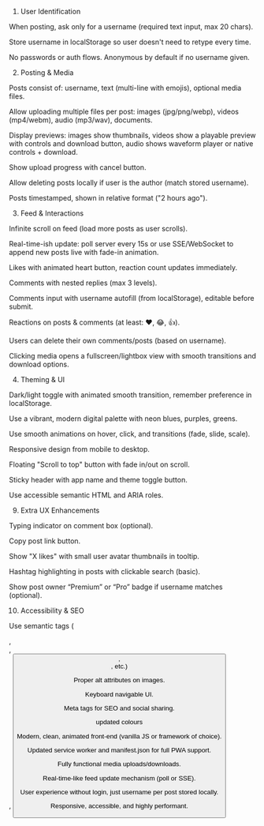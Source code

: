 1. User Identification

When posting, ask only for a username (required text input, max 20 chars).

Store username in localStorage so user doesn't need to retype every time.

No passwords or auth flows. Anonymous by default if no username given.

2. Posting & Media

Posts consist of: username, text (multi-line with emojis), optional media files.

Allow uploading multiple files per post: images (jpg/png/webp), videos (mp4/webm), audio (mp3/wav), documents.

Display previews: images show thumbnails, videos show a playable preview with controls and download button, audio shows waveform player or native controls + download.

Show upload progress with cancel button.

Allow deleting posts locally if user is the author (match stored username).

Posts timestamped, shown in relative format ("2 hours ago").

3. Feed & Interactions

Infinite scroll on feed (load more posts as user scrolls).

Real-time-ish update: poll server every 15s or use SSE/WebSocket to append new posts live with fade-in animation.

Likes with animated heart button, reaction count updates immediately.

Comments with nested replies (max 3 levels).

Comments input with username autofill (from localStorage), editable before submit.

Reactions on posts & comments (at least: ❤️, 😂, 👍).

Users can delete their own comments/posts (based on username).

Clicking media opens a fullscreen/lightbox view with smooth transitions and download options.

4. Theming & UI

Dark/light toggle with animated smooth transition, remember preference in localStorage.

Use a vibrant, modern digital palette with neon blues, purples, greens.

Use smooth animations on hover, click, and transitions (fade, slide, scale).

Responsive design from mobile to desktop.

Floating "Scroll to top" button with fade in/out on scroll.

Sticky header with app name and theme toggle button.

Use accessible semantic HTML and ARIA roles.



9. Extra UX Enhancements

Typing indicator on comment box (optional).

Copy post link button.

Show "X likes" with small user avatar thumbnails in tooltip.

Hashtag highlighting in posts with clickable search (basic).

Show post owner “Premium” or “Pro” badge if username matches (optional).

10. Accessibility & SEO

Use semantic tags (<main>, <article>, <section>, <button>, <form>, etc.)

Proper alt attributes on images.

Keyboard navigable UI.

Meta tags for SEO and social sharing.

updated colours 

Modern, clean, animated front-end (vanilla JS or framework of choice).

Updated service worker and manifest.json for full PWA support.

Fully functional media uploads/downloads.

Real-time-like feed update mechanism (poll or SSE).

User experience without login, just username per post stored locally.

Responsive, accessible, and highly performant.
